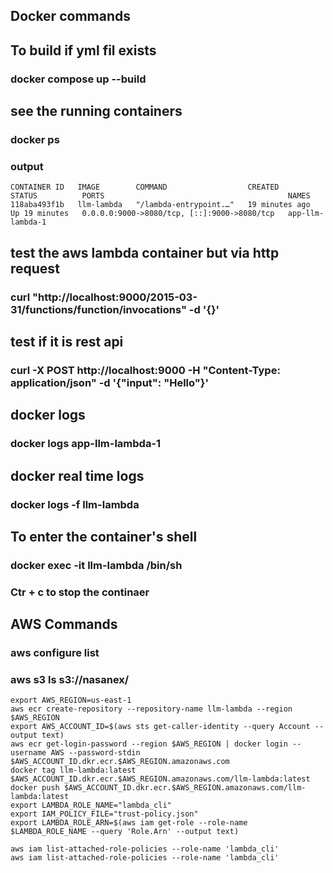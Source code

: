 ## Docker commands
## To build if yml fil exists
### docker compose up --build

## see the running containers
### docker ps
### output
```
CONTAINER ID   IMAGE        COMMAND                  CREATED          STATUS          PORTS                                         NAMES
118aba493f1b   llm-lambda   "/lambda-entrypoint.…"   19 minutes ago   Up 19 minutes   0.0.0.0:9000->8080/tcp, [::]:9000->8080/tcp   app-llm-lambda-1
```

## test the aws lambda container but via http request
### curl "http://localhost:9000/2015-03-31/functions/function/invocations" -d '{}'

## test if it is rest api
### curl -X POST http://localhost:9000 -H "Content-Type: application/json" -d '{"input": "Hello"}'

## docker logs
### docker logs app-llm-lambda-1

## docker real time logs
### docker logs -f llm-lambda

## To enter the container's shell
### docker exec -it llm-lambda /bin/sh

### Ctr + c to stop the continaer

## AWS Commands

### aws configure list 
### aws s3 ls s3://nasanex/

```
export AWS_REGION=us-east-1
aws ecr create-repository --repository-name llm-lambda --region $AWS_REGION
export AWS_ACCOUNT_ID=$(aws sts get-caller-identity --query Account --output text)
aws ecr get-login-password --region $AWS_REGION | docker login --username AWS --password-stdin $AWS_ACCOUNT_ID.dkr.ecr.$AWS_REGION.amazonaws.com
docker tag llm-lambda:latest $AWS_ACCOUNT_ID.dkr.ecr.$AWS_REGION.amazonaws.com/llm-lambda:latest
docker push $AWS_ACCOUNT_ID.dkr.ecr.$AWS_REGION.amazonaws.com/llm-lambda:latest
export LAMBDA_ROLE_NAME="lambda_cli"
export IAM_POLICY_FILE="trust-policy.json"
export LAMBDA_ROLE_ARN=$(aws iam get-role --role-name $LAMBDA_ROLE_NAME --query 'Role.Arn' --output text)

aws iam list-attached-role-policies --role-name 'lambda_cli'
aws iam list-attached-role-policies --role-name 'lambda_cli'
```